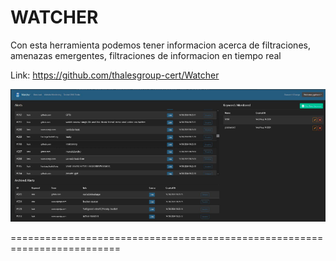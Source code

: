 WATCHER
===========

Con esta herramienta podemos tener informacion acerca de filtraciones, amenazas emergentes, filtraciones de informacion en tiempo real

Link: https://github.com/thalesgroup-cert/Watcher

![Diagrama explicativo](./image.png)

=========================================================================
